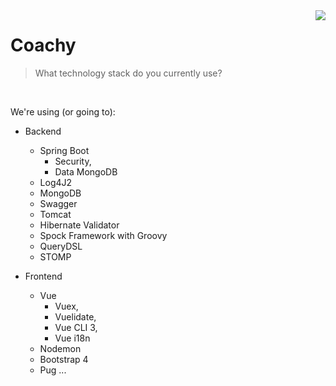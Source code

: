 <img src="https://avatars1.githubusercontent.com/u/45882928?s=100&v=4" align="right" />

# Coachy
> What technology stack do you currently use?
     
<br />

We're using (or going to):  
  - Backend
    - Spring Boot
      - Security,
      - Data MongoDB
    - Log4J2
    - MongoDB
    - Swagger
    - Tomcat
    - Hibernate Validator 
    - Spock Framework with Groovy
    - QueryDSL 
    - STOMP
  
  - Frontend
    - Vue
      - Vuex,
      - Vuelidate,
      - Vue CLI 3,
      - Vue i18n
    - Nodemon
    - Bootstrap 4
    - Pug 
    ...
    
